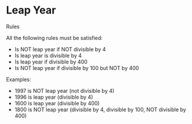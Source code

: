 ﻿Leap Year
=========

Rules

All the following rules must be satisfied:
- Is NOT leap year if NOT divisible by 4
- Is leap year is divisible by 4
- Is leap year if divisible by 400
- Is NOT leap year if divisible by 100 but NOT by 400

Examples:
- 1997 is NOT leap year  (not divisible by 4)
- 1996 is leap year      (divisible by 4)
- 1600 is leap year      (divisible by 400)
- 1800 is NOT leap year  (divisible by 4, divisible by 100, NOT divisible by 400)